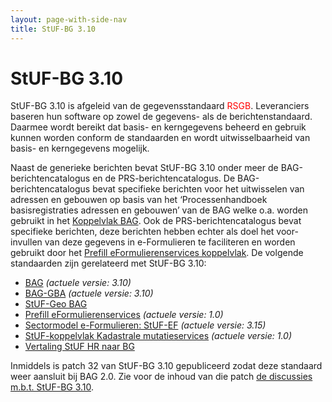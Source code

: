 ```yaml
---
layout: page-with-side-nav
title: StUF-BG 3.10
---
```

# StUF-BG 3.10

StUF-BG 3.10 is afgeleid van de gegevensstandaard
<span style="color:red">RSGB</span>.
Leveranciers baseren hun software op zowel de gegevens- als de
berichtenstandaard. Daarmee wordt bereikt dat basis- en kerngegevens
beheerd en gebruik kunnen worden conform de standaarden en wordt
uitwisselbaarheid van basis- en kerngegevens mogelijk.

Naast de generieke berichten bevat StUF-BG 3.10 onder meer de
BAG-berichtencatalogus en de PRS-berichtencatalogus. De
BAG-berichtencatalogus bevat specifieke berichten voor het uitwisselen
van adressen en gebouwen op basis van het ‘Processenhandboek
basisregistraties adressen en gebouwen’ van de BAG welke o.a. worden
gebruikt in het [Koppelvlak BAG](https://vng-realisatie.github.io/StUF-BAG/). Ook de
PRS-berichtencatalogus bevat specifieke berichten, deze berichten hebben
echter als doel het voor-invullen van deze gegevens in e-Formulieren te
faciliteren en worden gebruikt door het [Prefill eFormulierenservices
koppelvlak](https://vng-realisatie.github.io/Prefill-eFormulierenservices/). De volgende
standaarden zijn gerelateerd met StUF-BG 3.10:

- [BAG](https://vng-realisatie.github.io/StUF-BAG/) *(actuele
  versie: 3.10)*
- [BAG-GBA](https://vng-realisatie.github.io/StUF-BAG-GBA/) *(actuele
  versie: 3.10)*
- [StUF-Geo BAG](https://www.geonovum.nl/geo-standaarden/bgt-imgeo#standaarden)
- [Prefill eFormulierenservices](https://vng-realisatie.github.io/Prefill-eFormulierenservices/) *(actuele
  versie: 1.0)*
- [Sectormodel e-Formulieren: StUF-EF](https://vng-realisatie.github.io/StUF-EF/) *(actuele
  versie: 3.15)*
- [StUF-koppelvlak Kadastrale mutatieservices](https://vng-realisatie.github.io/Kadastrale-mutatieservices/) *(actuele
  versie: 1.0)*
- [Vertaling StUF HR naar BG](documenten/Vertaling_NHR.zip)

Inmiddels is patch 32 van StUF-BG 3.10 gepubliceerd zodat deze standaard
weer aansluit bij BAG 2.0. Zie voor de inhoud van die patch [de
discussies m.b.t. StUF-BG
3.10](https://github.com/VNG-Realisatie/StUF-Standaarden/labels/StUF-BG%203.10).
